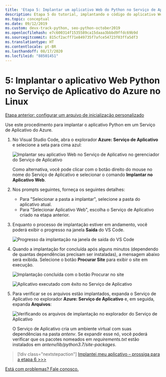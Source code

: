 ```yaml
---
title: 'Etapa 5: Implantar um aplicativo Web do Python no Serviço de Aplicativo do Azure no Linux usando o VS Code'
description: Etapa 5 do tutorial, implantando o código do aplicativo Web
ms.topic: conceptual
ms.date: 09/12/2019
ms.custom: devx-track-python, seo-python-october2019
ms.openlocfilehash: e7c600314f1535589ca15daaa3bbbd9ffdc69b9d
ms.sourcegitcommit: 815cf2acff71e849735f7afce54723f03ffa5df3
ms.translationtype: HT
ms.contentlocale: pt-BR
ms.lasthandoff: 08/17/2020
ms.locfileid: "88501451"
---
```

# <a name="5-deploy-your-python-web-app-to-azure-app-service-on-linux"></a>5: Implantar o aplicativo Web Python no Serviço de Aplicativo do Azure no Linux

[Etapa anterior: configurar um arquivo de inicialização personalizado](tutorial-deploy-app-service-on-linux-04.md)

Use este procedimento para implantar o aplicativo Python em um Serviço de Aplicativo do Azure.

1. No Visual Studio Code, abra o explorador **Azure: Serviço de Aplicativo** e selecione a seta para cima azul:

   ![Implantar seu aplicativo Web no Serviço de Aplicativo no gerenciador do Serviço de Aplicativo](media/deploy-azure/deploy-web-app-to-app-service-in-app-service-explorer.png)

    Como alternativa, você pode clicar com o botão direito do mouse no nome do Serviço de Aplicativo e selecionar o comando **Implantar no Aplicativo Web**.

1. Nos prompts seguintes, forneça os seguintes detalhes:

    - Para "Selecionar a pasta a implantar", selecione a pasta do aplicativo atual.
    - Para "Selecionar Aplicativo Web", escolha o Serviço de Aplicativo criado na etapa anterior.

1. Enquanto o processo de implantação estiver em andamento, você poderá exibir o progresso na janela **Saída** do VS Code.

    ![Progresso da implantação na janela de saída do VS Code](media/deploy-azure/view-deployment-progress-in-visual-studio-code-output.png)

1. Quando a implantação for concluída após alguns minutos (dependendo de quantas dependências precisam ser instaladas), a mensagem abaixo será exibida. Selecione o botão **Procurar Site** para exibir o site em execução.

    ![Implantação concluída com o botão Procurar no site](media/deploy-azure/web-app-deployment-complete-with-browse-website-button.png)

    ![Aplicativo executado com êxito no Serviço de Aplicativo](media/deploy-azure/web-app-running-successfully-on-app-service.png)

1. Para verificar se os arquivos estão implantados, expanda o Serviço de Aplicativo no explorador **Azure: Serviço de Aplicativo** e, em seguida, expanda **Arquivos**:

    ![Verificando os arquivos de implantação no explorador do Serviço de Aplicativo](media/deploy-azure/expand-files-node-to-check-deployment-of-web-app-files.png)

    O Serviço de Aplicativo cria um ambiente virtual com suas dependências na pasta *antenv*. Se expandir esse nó, você poderá verificar que os pacotes nomeados em *requirements.txt* estão instalados em *antenv/lib/python3.7/site-packages*.

> [!div class="nextstepaction"]
> [Implantei meu aplicativo – prossiga para a etapa 6 >>>](tutorial-deploy-app-service-on-linux-06.md)

[Está com problemas? Fale conosco.](https://aka.ms/FlaskVSCQuickstartHelp)
